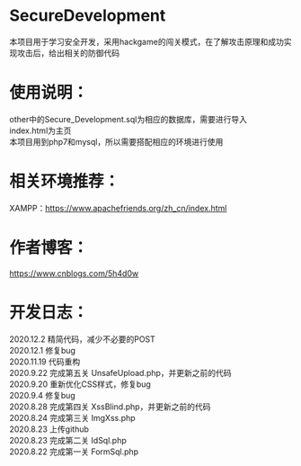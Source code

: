 # SecureDevelopment
本项目用于学习安全开发，采用hackgame的闯关模式，在了解攻击原理和成功实现攻击后，给出相关的防御代码  

# 使用说明：  
other中的Secure_Development.sql为相应的数据库，需要进行导入  
index.html为主页  
本项目用到php7和mysql，所以需要搭配相应的环境进行使用  

# 相关环境推荐：  
XAMPP：https://www.apachefriends.org/zh_cn/index.html

# 作者博客：  
https://www.cnblogs.com/5h4d0w

# 开发日志： 
2020.12.2 精简代码，减少不必要的POST  
2020.12.1 修复bug  
2020.11.19 代码重构  
2020.9.22 完成第五关 UnsafeUpload.php，并更新之前的代码  
2020.9.20 重新优化CSS样式，修复bug  
2020.9.4 修复bug  
2020.8.28 完成第四关 XssBlind.php，并更新之前的代码  
2020.8.24 完成第三关 ImgXss.php  
2020.8.23 上传github  
2020.8.23 完成第二关 IdSql.php  
2020.8.22 完成第一关 FormSql.php  
